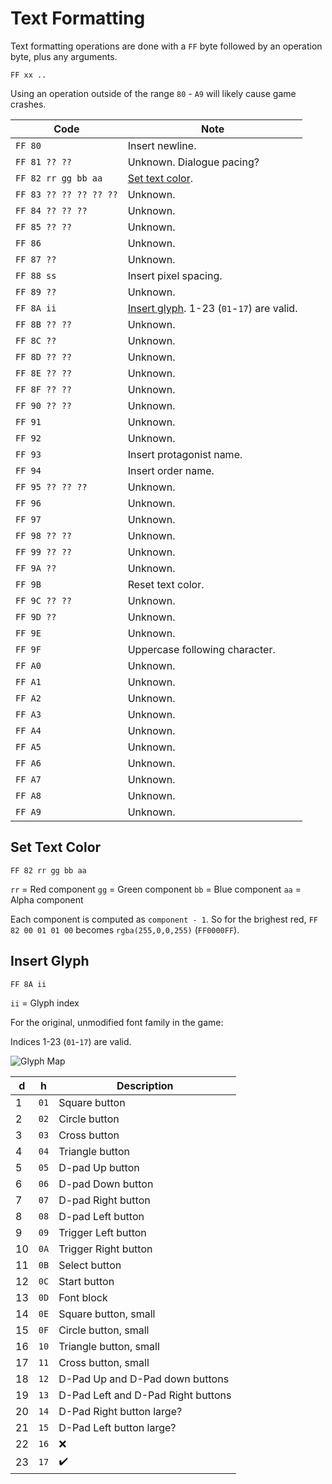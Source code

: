 # Text Formatting

Text formatting operations are done with a `FF` byte followed by an operation byte, plus any arguments.

`FF xx ..`

Using an operation outside of the range `80` - `A9` will likely cause game crashes.

| Code                   | Note |
| ---------------------- | ---- |
| `FF 80`                | Insert newline. |
| `FF 81 ?? ??`          | Unknown. Dialogue pacing? |
| `FF 82 rr gg bb aa`    | [Set text color](#set-text-color). |
| `FF 83 ?? ?? ?? ?? ??` | Unknown. |
| `FF 84 ?? ?? ??`       | Unknown. |
| `FF 85 ?? ??`          | Unknown. |
| `FF 86`                | Unknown. |
| `FF 87 ??`             | Unknown. |
| `FF 88 ss`             | Insert pixel spacing. |
| `FF 89 ??`             | Unknown. |
| `FF 8A ii`             | [Insert glyph](#insert-glyph). 1-23 (`01`-`17`) are valid. |
| `FF 8B ?? ??`          | Unknown. |
| `FF 8C ??`             | Unknown. |
| `FF 8D ?? ??`          | Unknown. |
| `FF 8E ?? ??`          | Unknown. |
| `FF 8F ?? ??`          | Unknown. |
| `FF 90 ?? ??`          | Unknown. |
| `FF 91`                | Unknown. |
| `FF 92`                | Unknown. |
| `FF 93`                | Insert protagonist name. |
| `FF 94`                | Insert order name. |
| `FF 95 ?? ?? ??`       | Unknown. |
| `FF 96`                | Unknown. |
| `FF 97`                | Unknown. |
| `FF 98 ?? ??`          | Unknown. |
| `FF 99 ?? ??`          | Unknown. |
| `FF 9A ??`             | Unknown. |
| `FF 9B`                | Reset text color. |
| `FF 9C ?? ??`          | Unknown. |
| `FF 9D ??`             | Unknown. |
| `FF 9E`                | Unknown. |
| `FF 9F`                | Uppercase following character. |
| `FF A0`                | Unknown. |
| `FF A1`                | Unknown. |
| `FF A2`                | Unknown. |
| `FF A3`                | Unknown. |
| `FF A4`                | Unknown. |
| `FF A5`                | Unknown. |
| `FF A6`                | Unknown. |
| `FF A7`                | Unknown. |
| `FF A8`                | Unknown. |
| `FF A9`                | Unknown. |

## Set Text Color

`FF 82 rr gg bb aa`

`rr` = Red component
`gg` = Green component
`bb` = Blue component
`aa` = Alpha component

Each component is computed as `component - 1`. So for the brighest red, `FF 82 00 01 01 00` becomes `rgba(255,0,0,255)` (`FF0000FF`).

## Insert Glyph

`FF 8A ii`

`ii` = Glyph index

For the original, unmodified font family in the game:

Indices 1-23 (`01`-`17`) are valid.

![Glyph Map](https://i.imgur.com/SWHNzEe.png)

| d  | h    | Description |
| -- | ---- | - |
| 1  | `01` | Square button |
| 2  | `02` | Circle button |
| 3  | `03` | Cross button |
| 4  | `04` | Triangle button |
| 5  | `05` | D-pad Up button |
| 6  | `06` | D-pad Down button |
| 7  | `07` | D-pad Right button |
| 8  | `08` | D-pad Left button |
| 9  | `09` | Trigger Left button |
| 10 | `0A` | Trigger Right button |
| 11 | `0B` | Select button |
| 12 | `0C` | Start button |
| 13 | `0D` | Font block |
| 14 | `0E` | Square button, small |
| 15 | `0F` | Circle button, small |
| 16 | `10` | Triangle button, small |
| 17 | `11` | Cross button, small |
| 18 | `12` | D-Pad Up and D-Pad down buttons |
| 19 | `13` | D-Pad Left and D-Pad Right buttons |
| 20 | `14` | D-Pad Right button large? |
| 21 | `15` | D-Pad Left button large? |
| 22 | `16` | :x: |
| 23 | `17` | :heavy_check_mark: |
